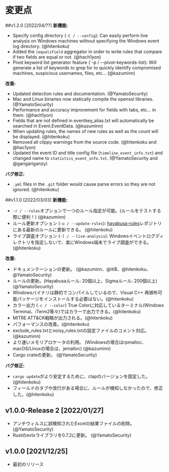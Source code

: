 # 変更点

##v1.2.0 [2022/04/??]
**新機能:**
- Specify config directory (`-C / --config`): Can easily perform live analysis on Windows machines without specifying the Windows event log directory. (@hitenkoku) 
- Added the `|equalsfield` aggregator in order to write rules that compare if two fields are equal or not. (@hach1yon)
- Pivot keyword list generator feature (`-p / --pivot-keywords-list): Will generate a list of keywords to grep for to quickly identify compromised machines, suspicious usernames, files, etc... (@kazuminn)

**改善:**
- Updated detection rules and documentation. (@YamatoSecurity)
- Mac and Linux binaries now statically compile the openssl libraries. (@YamatoSecurity)
- Performance and accuracy improvement for fields with tabs, etc... in them. (@hach1yon)
- Fields that are not defined in eventkey_alias.txt will automatically be searched in Event.EventData. (@kazuminn)
- When updating rules, the names of new rules as well as the count will be displayed. (@hitenkoku)
- Removed all clippy warnings from the source code. (@hitenkoku and @hac1yon)
- Updated the event ID and title config file (`timeline_event_info.txt`) and changed name to `statistics_event_info.txt`. (@YamatoSecurity and @garigariganzy)

**バグ修正:**
- `.yml` files in the `.git` folder would cause parse errors so they are not ignored. (@hitenkoku)

##v1.1.0 [2022/03/03]
**新機能:**
- `-r / --rules`オプションで一つのルール指定が可能。(ルールをテストする際に便利！) (@kazuminn)
- ルール更新オプション (`-u / --update-rules`): [hayabusa-rules](https://github.com/Yamato-Security/hayabusa-rules)レポジトリにある最新のルールに更新できる。 (@hitenkoku)
- ライブ調査オプション (`-l / --live-analysis`): Windowsイベントログディレクトリを指定しないで、楽にWindows端末でライブ調査ができる。(@hitenkoku) 

**改善:**
- ドキュメンテーションの更新。 (@kazuminn、@itiB、@hitenkoku、@YamatoSecurity)
- ルールの更新。(Hayabusaルール: 20個以上、Sigmaルール: 200個以上) (@YamatoSecurity)
- Windowsバイナリは静的でコンパイルしているので、Visual C++ 再頒布可能パッケージをインストールする必要はない。(@hitenkoku)
- カラー出力 (`-c / --color`) True Colorに対応しているターミナル(Windows Terminal、iTerm2等々)ではカラーで出力できる。(@hitenkoku)
- MITRE ATT&CK戦略が出力される。(@hitenkoku)
- パフォーマンスの改善。(@hitenkoku)
- exclude_rules.txtとnoisy_rules.txtの設定ファイルのコメント対応。(@kazuminn)
- より速いメモリアロケータの利用。 (Windowsの場合はrpmalloc、macOS/Linuxの場合は、jemalloc) (@kazuminn)
- Cargo crateの更新。 (@YamatoSecurity)

**バグ修正:**
- `cargo update`がより安定するために、clapのバージョンを固定した。(@hitenkoku)
- フィールドのタブや改行がある場合に、ルールが検知しなかったので、修正した。(@hitenkoku)

## v1.0.0-Release 2 [2022/01/27]
- アンチウィルスに誤検知されたExcelの結果ファイルの削除。(@YamatoSecurity)
- Rustのevtxライブラリを0.7.2に更新。 (@YamatoSecurity)

## v1.0.0 [2021/12/25]
- 最初のリリース